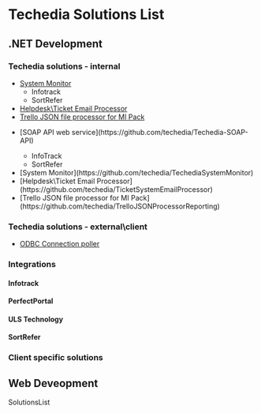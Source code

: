 # Techedia Solutions List


## .NET Development

### Techedia solutions - internal


* [System Monitor](https://github.com/techedia/TechediaSystemMonitor)
  - Infotrack
  - SortRefer
* [Helpdesk\Ticket Email  Processor](https://github.com/techedia/TicketSystemEmailProcessor)
* [Trello JSON file processor for MI Pack](https://github.com/techedia/TrelloJSONProcessorReporting)

<ul>
<li> [SOAP API web service](https://github.com/techedia/Techedia-SOAP-API) </li>
  <ul>
  <li>InfoTrack</li>
  <li>SortRefer</li>
  </ul>
<li> [System Monitor](https://github.com/techedia/TechediaSystemMonitor) </li>
<li> [Helpdesk\Ticket Email  Processor](https://github.com/techedia/TicketSystemEmailProcessor) </li>
<li> [Trello JSON file processor for MI Pack](https://github.com/techedia/TrelloJSONProcessorReporting) </li>
</ul>

### Techedia solutions - external\client

* [ODBC Connection poller](https://github.com/techedia/ODBC-Connection-Poller)

### Integrations



#### Infotrack


#### PerfectPortal


#### ULS Technology


#### SortRefer

### Client specific solutions





## Web Deveopment

SolutionsList
